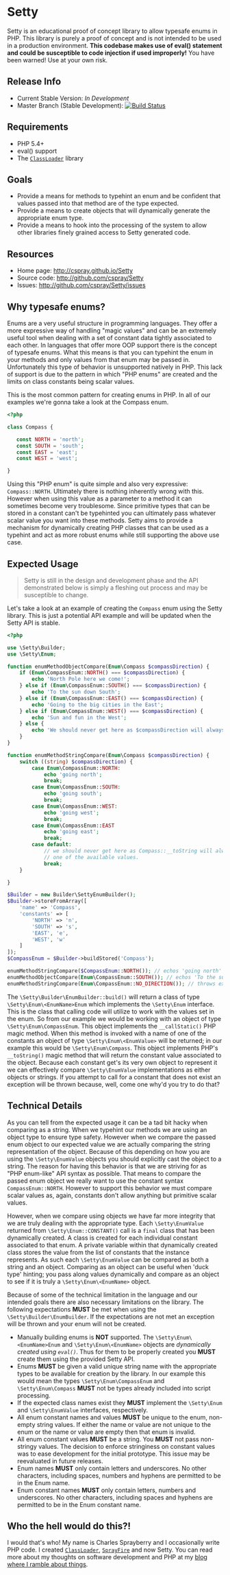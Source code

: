 # Setty

Setty is an educational proof of concept library to allow typesafe enums in PHP. This library is purely a proof of concept and is not intended to be used in a production environment. **This codebase makes use of eval() statement and could be susceptible to code injection if used improperly!** You have been warned! Use at your own risk.

## Release Info

- Current Stable Version: *In Development*
- Master Branch (Stable Development): [![Build Status](https://travis-ci.org/cspray/Setty.png?branch=master)](https://travis-ci.org/cspray/Setty)

## Requirements

- PHP 5.4+
- eval() support
- The [`ClassLoader`](http://github.com/cspray/ClassLoader) library

## Goals

- Provide a means for methods to typehint an enum and be confident that values passed into that method are of the type expected.
- Provide a means to create objects that will dynamically generate the appropriate enum type.
- Provide a means to hook into the processing of the system to allow other libraries finely grained access to Setty generated code.

## Resources

- Home page: http://cspray.github.io/Setty
- Source code: http://github.com/cspray/Setty
- Issues: http://github.com/cspray/Setty/issues

## Why typesafe enums?

Enums are a very useful structure in programming languages. They offer a more expressive way of handling "magic values" and can be an extremely useful tool when dealing with a set of constant data tightly associated to each other. In languages that offer more OOP support there is the concept of typesafe enums. What this means is that you can typehint the enum in your methods and only values from that enum may be passed in. Unfortunately this type of behavior is unsupported natively in PHP. This lack of support is due to the pattern in which "PHP enums" are created and the limits on class constants being scalar values.

This is the most common pattern for creating enums in PHP. In all of our examples we're gonna take a look at the Compass enum.

 ```php
<?php

class Compass {

    const NORTH = 'north';
    const SOUTH = 'south';
    const EAST = 'east';
    const WEST = 'west';

}
 ```

Using this "PHP enum" is quite simple and also very expressive: `Compass::NORTH`. Ultimately there is nothing inherently wrong with this. However when using this value as a parameter to a method it can sometimes become very troublesome. Since primitive types that can be stored in a constant can't be typehinted you can ultimately pass whatever scalar value you want into these methods. Setty aims to provide a mechanism for dynamically creating PHP classes that can be used as a typehint and act as more robust enums while still supporting the above use case.

## Expected Usage

> Setty is still in the design and development phase and the API demonstrated below is simply a fleshing out process and may be susceptible to change.

Let's take a look at an example of creating the `Compass` enum using the Setty library. This is just a potential API example and will be updated when the Setty API is stable.

```php
<?php

use \Setty\Builder;
use \Setty\Enum;

function enumMethodObjectCompare(Enum\Compass $compassDirection) {
    if (Enum\CompassEnum::NORTH() === $compassDirection) {
        echo 'North Pole here we come!';
    } else if (Enum\CompassEnum::SOUTH() === $compassDirection) {
        echo 'To the sun down South';
    } else if (Enum\CompassEnum::EAST() === $compassDirection) {
        echo 'Going to the big cities in the East';
    } else if (Enum\CompassEnum::WEST() === $compassDirection) {
        echo 'Sun and fun in the West';
    } else {
        echo 'We should never get here as $compassDirection will always match above checks';
    }
}

function enumMethodStringCompare(Enum\Compass $compassDirection) {
    switch ((string) $compassDirection) {
        case Enum\CompassEnum::NORTH:
            echo 'going north';
            break;
        case Enum\CompassEnum::SOUTH:
            echo 'going south';
            break;
        case Enum\CompassEnum::WEST:
            echo 'going west';
            break;
        case Enum\CompassEnum::EAST
            echo 'going east';
            break;
        case default:
            // we should never get here as Compass::__toString will always return
            // one of the available values.
            break;
    }

}

$Builder = new Builder\SettyEnumBuilder();
$Builder->storeFromArray([
    'name' => 'Compass',
    'constants' => [
        'NORTH' => 'n',
        'SOUTH' => 's',
        'EAST', 'e',
        'WEST', 'w'
    ]
]);
$CompassEnum = $Builder->buildStored('Compass');

enumMethodStringCompare($CompassEnum::NORTH()); // echos 'going north'
enumMethodObjectCompare(Enum\CompassEnum::SOUTH()); // echos 'To the sun down South', note static call to Enum\CompassEnum (dynamically created)
enumMethodStringCompare(Enum\CompassEnum::NO_DIRECTION()); // throws exception, enumMethodStringCompare is never invoked
```

The `\Setty\Builder\EnumBuilder::build()` will return a class of type `\Setty\Enum\<EnumName>Enum` which implements the `\Setty\Enum` interface. This is the class that calling code will utilize to work with the values set in the enum. So from our example we would be working with an object of type `\Setty\Enum\CompassEnum`. This object implements the `__callStatic()` PHP magic method. When this method is invoked with a name of one of the constants an object of type `\Setty\Enum\<EnumValue>` will be returned; in our example this would be `\Setty\Enum\Compass`. This object implements PHP's `__toString()` magic method that will return the constant value associated to the object. Because each constant get's its very own object to represent it we can effectively compare `\Setty\EnumValue` implementations as either objects or strings. If you attempt to call for a constant that does not exist an exception will be thrown because, well, come one why'd you try to do that?

## Technical Details

As you can tell from the expected usage it can be a tad bit hacky when comparing as a string. When we typehint our methods we are using an object type to ensure type safety. However when we compare the passed enum object to our expected value we are actually comparing the string representation of the object. Because of this depending on how you are using the `\Setty\EnumValue` objects you should explicitly cast the object to a string. The reason for having this behavior is that we are striving for as "PHP enum-like" API syntax as possible. That means to compare the passed enum object we really want to use the constant syntax `CompassEnum::NORTH`. However to support this behavior we must compare scalar values as, again, constants don't allow anything but primitive scalar values.

However, when we compare using objects we have far more integrity that we are truly dealing with the appropriate type. Each `\Setty\EnumValue` returned from `\Setty\Enum::CONSTANT()` call is a `final` class that has been dynamically created. A class is created for each individual constant associated to that enum. A private variable within that dynamically created class stores the value from the list of constants that the instance represents. As such each `\Setty\EnumValue` can be compared as both a string and an object. Comparing as an object can be useful when 'duck type' hinting; you pass along values dynamically and compare as an object to see if it is truly a `\Setty\Enum\<EnumName>` object.

Because of some of the technical limitation in the language and our intended goals there are also necessary limitations on the library. The following expectations **MUST** be met when using the `\Setty\Builder\EnumBuilder`. If the expectations are not met an exception will be thrown and your enum will not be created.

- Manually building enums is **NOT** supported. The `\Setty\Enum\<EnumName>Enum` and `\Setty\Enum\<EnumName>` objects are *dynamically created using `eval()`*. Thus for them to be properly created you **MUST** create them using the provided Setty API.
- Enums **MUST** be given a valid unique string name with the appropriate types to be available for creation by the library. In our example this would mean the types `\Setty\Enum\CompassEnum` and `\Setty\Enum\Compass` **MUST** not be types already included into script processing.
- If the expected class names exist they **MUST** implement the `\Setty\Enum` and `\Setty\EnumValue` interfaces, respectively.
- All enum constant names and values **MUST** be unique to the enum, non-empty string values. If either the name or value are not unique to the enum or the name or value are empty then that enum is invalid.
- All enum constant values **MUST** be a string. You **MUST** not pass non-stringy values. The decision to enforce stringiness on constant values was to ease development for the initial prototype. This issue may be reevaluated in future releases.
- Enum names **MUST** only contain letters and underscores. No other characters, including spaces, numbers and hyphens are permitted to be in the Enum name.
- Enum constant names **MUST** only contain letters, numbers and underscores. No other characters, including spaces and hyphens are permitted to be in the Enum constant name.

## Who the hell would do this?!

I would that's who! My name is Charles Sprayberry and I occasionally write PHP code. I created [`ClassLoader`](http://github.com/cspray/ClassLoader), [`SprayFire`](http://github.com/cspray/SprayFire) and now Setty. You can read more about my thoughts on software development and PHP at my [blog where I ramble about things](http://cspray.github.io).
